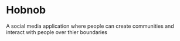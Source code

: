 # Hobnob
A social media application where people can create communities and interact with people over thier boundaries
